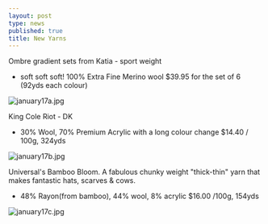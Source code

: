 ```yaml
---
layout: post
type: news
published: true
title: New Yarns
---
```

Ombre gradient sets from Katia - sport weight

- soft soft soft!  100% Extra Fine Merino wool     $39.95 for the set of 6 (92yds each colour)

![january17a.jpg]({{site.baseurl}}/news/img/january17a.jpg)

King Cole Riot - DK

-  30% Wool, 70% Premium Acrylic with a long colour change $14.40 / 100g, 324yds

![january17b.jpg]({{site.baseurl}}/news/img/january17b.jpg)

Universal's Bamboo Bloom. A fabulous chunky weight "thick-thin" yarn that makes fantastic hats, scarves & cows.

-  48% Rayon(from bamboo), 44% wool, 8% acrylic $16.00  /100g, 154yds

![january17c.jpg]({{site.baseurl}}/news/img/january17c.jpg)
